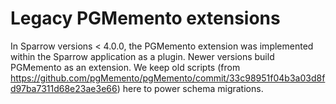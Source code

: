 # Legacy PGMemento extensions

In Sparrow versions < 4.0.0, the PGMemento extension was implemented within
the Sparrow application as a plugin. Newer versions build PGMemento as an
extension. We keep old scripts (from https://github.com/pgMemento/pgMemento/commit/33c98951f04b3a03d8fd97ba7311d68e23ae3e66) here to power schema migrations.